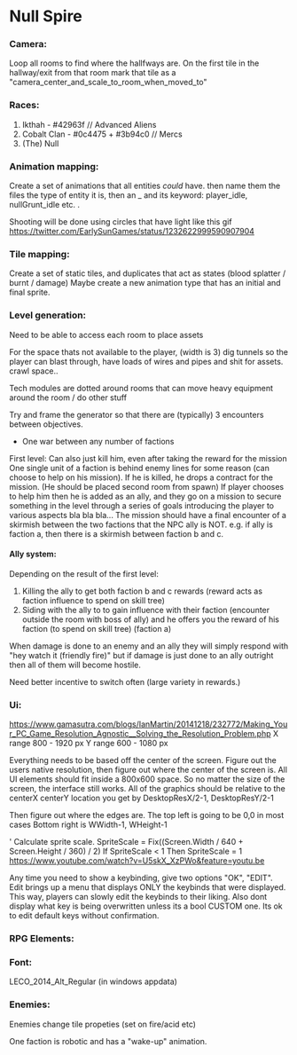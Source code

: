 # Null Spire

### Camera:
Loop all rooms to find where the hallfways are. On the first tile in the hallway/exit from that room
mark that tile as a "camera_center_and_scale_to_room_when_moved_to"

### Races:
1. Ikthah - #42963f // Advanced Aliens
2. Cobalt Clan - #0c4475 + #3b94c0 // Mercs
3. (The) Null

### Animation mapping:
Create a set of animations that all entities *could* have. then name them the files
the type of entity it is, then an _ and its keyword: player_idle, nullGrunt_idle etc. . 

Shooting will be done using circles that have light like this gif
https://twitter.com/EarlySunGames/status/1232622999590907904

### Tile mapping:
Create a set of static tiles, and duplicates that act as states (blood splatter / burnt / damage)
Maybe create a new animation type that has an initial and final sprite.

### Level generation:
Need to be able to access each room to place assets

For the space thats not available to the player, (width is 3)
dig tunnels so the player can blast through, have loads of wires
and pipes and shit for assets. crawl space..


Tech modules are dotted around rooms that can move heavy equipment
around the room / do other stuff

Try and frame the generator so that there are (typically) 3 encounters between objectives. 
* One war between any number of factions



First level:
Can also just kill him, even after taking the reward for the mission
One single unit of a faction is behind enemy lines for some reason (can choose to help on his mission). 
If he is killed, he drops a contract for the mission. (He should be placed second room from spawn)
If player chooses to help him then he is added as an ally, and they go on a mission to secure something 
in the level through a series of goals introducing the player to various aspects bla bla bla...
The mission should have a final encounter of a skirmish between the two factions that the NPC ally is NOT. 
e.g. if ally is faction a, then there is a skirmish between faction b and c. 

#### Ally system: 
Depending on the result of the first level:
1. Killing  the ally to get both faction b and c rewards (reward acts as faction influence to spend on skill tree)
2. Siding with the ally to to gain influence with their faction (encounter outside the room with boss of ally) and he offers you the reward of 
his faction (to spend on skill tree) (faction a)

When damage is done to an enemy and an ally they will simply respond with "hey watch it (friendly fire)"
but if damage is just done to an ally outright then all of them will become hostile.

Need better incentive to switch often (large variety in rewards.)



### Ui:
https://www.gamasutra.com/blogs/IanMartin/20141218/232772/Making_Your_PC_Game_Resolution_Agnostic__Solving_the_Resolution_Problem.php
X range 800 - 1920 px
Y range 600 - 1080 px

Everything needs to be based off the center of the screen.
Figure out the users native resolution, then figure out where the center
of the screen is.
All UI elements should fit inside a 800x600 space. So no matter the size of the screen, the interface
still works. All of the graphics should be relative to the centerX centerY location you get by
DesktopResX/2-1, DesktopResY/2-1

Then figure out where the edges are. The top left is going to be 0,0 in most cases
Bottom right is WWidth-1, WHeight-1

' Calculate sprite scale.
SpriteScale = Fix((Screen.Width / 640 + Screen.Height / 360) / 2)
If SpriteScale < 1 Then SpriteScale = 1
https://www.youtube.com/watch?v=U5skX_XzPWo&feature=youtu.be

Any time you need to show a keybinding, give two options "OK", "EDIT". Edit brings up a menu that displays 
ONLY the keybinds that were displayed. This way, players can slowly edit the keybinds to their liking. 
Also dont display what key is being overwritten unless its a bool CUSTOM one. Its ok to edit default keys without
confirmation.

### RPG Elements:

### Font:
LECO_2014_Alt_Regular (in windows appdata)

### Enemies:
Enemies change tile propeties (set on fire/acid etc)

One faction is robotic and has a "wake-up" animation.

